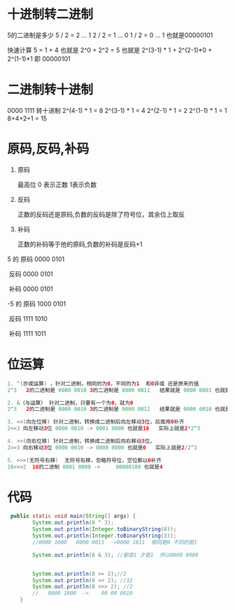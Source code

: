 # 十进制转二进制
5的二进制是多少
5 / 2 = 2 ... 1
2 / 2 = 1 ... 0
1 / 2 = 0 ... 1
也就是00000101

快速计算 
5 = 1 + 4
也就是 2^0 + 2^2 = 5
也就是 2^(3-1) * 1 + 2^(2-1)*0 + 2^(1-1)*1  即 00000101

# 二进制转十进制
0000 1111 转十进制
2^(4-1) * 1 = 8
2^(3-1) * 1 = 4
2^(2-1) * 1 = 2
2^(1-1) * 1 = 1
8+4+2+1 = 15

# 原码,反码,补码
1. 原码

   最高位 0 表示正数 1表示负数	

2. 反码

   正数的反码还是原码,负数的反码是除了符号位，其余位上取反

3. 补码

   正数的补码等于他的原码,负数的补码是反码+1



5  的 原码 0000 0101

​         反码 0000 0101

​         补码 0000 0101



-5 的 原码  1000 0101

​         反码   1111 1010

​         补码    1111 1011           

# 位运算

```java
1. ^(亦或运算) ，针对二进制，相同的为0，不同的为1  和0异或 还是原来的值
2^3   2的二进制是 0000 0010 3的二进制是 0000 0011   结果就是 0000 0001 也就是1

2. &（与运算） 针对二进制，只要有一个为0，就为0
2^3   2的二进制是 0000 0010 3的二进制是 0000 0011   结果就是 0000 0010 也就是2

3. <<(向左位移) 针对二进制，转换成二进制后向左移动3位，后面用0补齐
2<<3 向左移动3位 0000 0010 -> 0001 0000 也就是16   实际上就是2*2^3

4. >>(向右位移) 针对二进制，转换成二进制后向右移动3位，
2>>3 向右移动3位 0000 0010 -> 0000 0000 也就是0   实际上就是2/2^3

5. >>>(无符号右移)  无符号右移，忽略符号位，空位都以0补齐
16>>>2  16的二进制 0001 0000 ->     00000100 也就是4
```



# 代码

```java
 public static void main(String[] args) {
        System.out.println(8 ^ 3);
        System.out.println(Integer.toBinaryString(8));
        System.out.println(Integer.toBinaryString(3));
        //0000 1000   0000 0011  ->0000 1011  相同是0 不同的是1

        System.out.println(8 & 3); //都是1 才是1  所以0000 0000


        System.out.println(8 >> 2);//2
        System.out.println(8 << 2); //32
        System.out.println(8 >>> 2); //2
        //   0000 1000  ->    00 00 0010
    }
```

​	